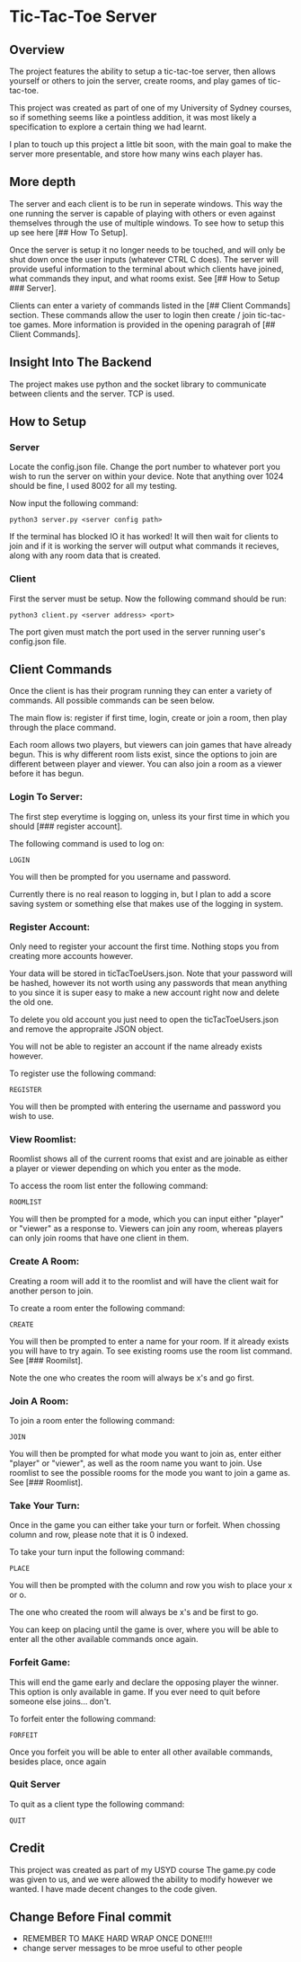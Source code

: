 # Tic-Tac-Toe Server

## Overview

The project features the ability to setup a tic-tac-toe server, then allows yourself or others to join the server, create rooms, and play games of tic-tac-toe.

This project was created as part of one of my University of Sydney courses, so if something seems like a pointless addition, it was most likely a specification to explore a certain thing we had learnt.

I plan to touch up this project a little bit soon, with the main goal to make the server more presentable, and store how many wins each player has.

## More depth

The server and each client is to be run in seperate windows. This way the one running the server is capable of playing with others or even against themselves through the use of multiple windows. To see how to setup this up see here [## How To Setup].

Once the server is setup it no longer needs to be touched, and will only be shut down once the user inputs (whatever CTRL C does). The server will provide useful information to the terminal about which clients have joined, what commands they input, and what rooms exist. See [## How to Setup ### Server].

Clients can enter a variety of commands listed in the [## Client Commands] section. These commands allow the user to login then create / join tic-tac-toe games. More information is provided in the opening paragrah of [## Client Commands].

## Insight Into The Backend

The project makes use python and the socket library to communicate between clients and the server. TCP is used. 

## How to Setup

### Server

Locate the config.json file. Change the port number to whatever port you wish to run the server on within your device. Note that anything over 1024 should be fine, I used 8002 for all my testing.

Now input the following command:

`python3 server.py <server config path>`

If the terminal has blocked IO it has worked! It will then wait for clients to join and if it is working the server will output what commands it recieves, along with any room data that is created.

### Client

First the server must be setup. Now the following command should be run:

`python3 client.py <server address> <port>`

The port given must match the port used in the server running user's config.json file.


## Client Commands

Once the client is has their program running they can enter a variety of commands. All possible commands can be seen below.

The main flow is: register if first time, login, create or join a room, then play through the place command.

Each room allows two players, but viewers can join games that have already begun. This is why different room lists exist, since the options to join are different between player and viewer. You can also join a room as a viewer before it has begun.

### Login To Server:

The first step everytime is logging on, unless its your first time in which you should [### register  account].

The following command is used to log on:

`LOGIN`

You will then be prompted for you username and password.

Currently there is no real reason to logging in, but I plan to add a score saving system or something else that makes use of the logging in system.

### Register Account:

Only need to register your account the first time. Nothing stops you from creating more accounts however.

Your data will be stored in ticTacToeUsers.json. Note that your password will be hashed, however its not worth using any passwords that mean anything to you since it is super easy to make a new account right now and delete the old one.

To delete you old account you just need to open the ticTacToeUsers.json and remove the appropraite JSON object.

You will not be able to register an account if the name already exists however.

To register use the following command:

`REGISTER`

You will then be prompted with entering the username and password you wish to use.

### View Roomlist:

Roomlist shows all of the current rooms that exist and are joinable as either a player or viewer depending on which you enter as the mode.

To access the room list enter the following command:

`ROOMLIST`

You will then be prompted for a mode, which you can input either "player" or "viewer" as a response to. Viewers can join any room, whereas players can only join rooms that have one client in them.

### Create A Room:

Creating a room will add it to the roomlist and will have the client wait for another person to join.

To create a room enter the following command:

`CREATE`

You will then be prompted to enter a name for your room. If it already exists you will have to try again. To see existing rooms use the room list command. See [### Roomilst].

Note the one who creates the room will always be x's and go first.

### Join A Room:

To join a room enter the following command:

`JOIN`

You will then be prompted for what mode you want to join as, enter either "player" or "viewer", as well as the room name you want to join. Use roomlist to see the possible rooms for the mode you want to join a game as. See [### Roomlist].

### Take Your Turn:

Once in the game you can either take your turn or forfeit. When chossing column and row, please note that it is 0 indexed.

To take your turn input the following command:

`PLACE`

You will then be prompted with the column and row you wish to place your x or o.

The one who created the room will always be x's and be first to go.

You can keep on placing until the game is over, where you will be able to enter all the other available commands once again.

### Forfeit Game:

This will end the game early and declare the opposing player the winner. This option is only available in game. If you ever need to quit before someone else joins... don't.

To forfeit enter the following command:

`FORFEIT`

Once you forfeit you will be able to enter all other available commands, besides place, once again

### Quit Server

To quit as a client type the following command:

`QUIT`

## Credit
This project was created as part of my USYD course
The game.py code was given to us, and we were allowed the ability to modify however we wanted.
I have made decent changes to the code given.

## Change Before Final commit
- REMEMBER TO MAKE HARD WRAP ONCE DONE!!!!
- change server messages to be mroe useful to other people